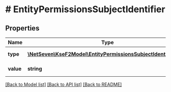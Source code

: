 # # EntityPermissionsSubjectIdentifier

## Properties

Name | Type | Description | Notes
------------ | ------------- | ------------- | -------------
**type** | [**\NetSeven\KseF2Model\EntityPermissionsSubjectIdentifierType**](EntityPermissionsSubjectIdentifierType.md) | Typ identyfikatora. |
**value** | **string** | Wartość identyfikatora. |

[[Back to Model list]](../../README.md#models) [[Back to API list]](../../README.md#endpoints) [[Back to README]](../../README.md)
